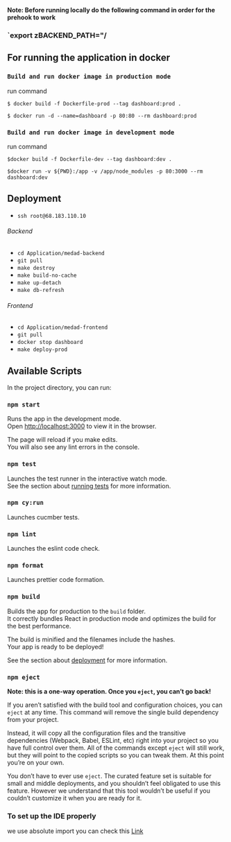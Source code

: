 **Note: Before running locally do the following command in order for the prehook to work**
### `export zBACKEND_PATH="/

## For running the application in docker

### `Build and run docker image in production mode`

run command

`$ docker build -f Dockerfile-prod --tag dashboard:prod .`

`$ docker run -d --name=dashboard -p 80:80 --rm dashboard:prod`

### `Build and run docker image in development mode`

run command

`$docker build -f Dockerfile-dev --tag dashboard:dev .`

`$docker run -v ${PWD}:/app -v /app/node_modules -p 80:3000 --rm dashboard:dev`

## Deployment


* `ssh root@68.183.110.10`

###### Backend
* `cd Application/medad-backend`
* `git pull`
* `make destroy`
* `make build-no-cache`
* `make up-detach`
* `make db-refresh`

###### Frontend
* `cd Application/medad-frontend`
* `git pull`
* `docker stop dashboard`
* `make deploy-prod`



## Available Scripts

In the project directory, you can run:

### `npm start`

Runs the app in the development mode.<br />
Open [http://localhost:3000](http://localhost:3000) to view it in the browser.

The page will reload if you make edits.<br />
You will also see any lint errors in the console.

### `npm test`

Launches the test runner in the interactive watch mode.<br />
See the section about [running tests](https://facebook.github.io/create-react-app/docs/running-tests) for more information.

### `npm cy:run`

Launches cucmber tests.

### `npm lint`

Launches the eslint code check.

### `npm format`

Launches prettier code formation.

### `npm build`

Builds the app for production to the `build` folder.<br />
It correctly bundles React in production mode and optimizes the build for the best performance.

The build is minified and the filenames include the hashes.<br />
Your app is ready to be deployed!

See the section about [deployment](https://facebook.github.io/create-react-app/docs/deployment) for more information.

### `npm eject`

**Note: this is a one-way operation. Once you `eject`, you can’t go back!**

If you aren’t satisfied with the build tool and configuration choices, you can `eject` at any time. This command will remove the single build dependency from your project.

Instead, it will copy all the configuration files and the transitive dependencies (Webpack, Babel, ESLint, etc) right into your project so you have full control over them. All of the commands except `eject` will still work, but they will point to the copied scripts so you can tweak them. At this point you’re on your own.

You don’t have to ever use `eject`. The curated feature set is suitable for small and middle deployments, and you shouldn’t feel obligated to use this feature. However we understand that this tool wouldn’t be useful if you couldn’t customize it when you are ready for it.



### To set up the IDE properly
 we use absolute import you can check this [Link](https://medium.com/hackernoon/absolute-imports-with-create-react-app-4c6cfb66c35d)